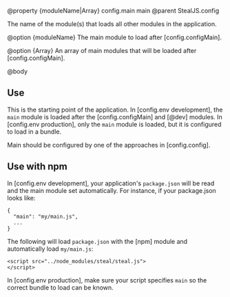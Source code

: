 @property {moduleName|Array<moduleName>} config.main main
@parent StealJS.config

The name of the module(s) that loads all other modules in the application.

  @option {moduleName} The main module to load after [config.configMain]. 
  
  @option {Array<moduleName>} An array of main modules that will be loaded after [config.configMain].



@body

## Use

This is the starting point of the application. In
[config.env development], the `main` module is loaded after the [config.configMain] and [@dev] 
modules. In [config.env production], only the `main` module is loaded, but 
it is configured to load in a bundle.

Main should be configured by one of the approaches in [config.config].


## Use with npm

In [config.env development], your application's `package.json` will be read
and the main module set automatically.  For instance, if 
your package.json looks like:


```
{
  "main": "my/main.js",
  ...
}
```

The following will load `package.json` with the [npm] module and automatically load
`my/main.js`:

```
<script src="../node_modules/steal/steal.js">
</script> 
```

In [config.env production], make sure your script specifies `main` so the correct bundle to load
can be known.

